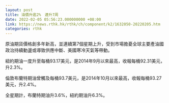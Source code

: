 ```yaml
---
layout: post
title: 油價升逾2%　連升7周
date: 2022-02-05 05:56:23.000000000 +08:00
link: https://news.rthk.hk/rthk/ch/component/k2/1632050-20220205.htm
categories: rthk
---
```


原油期貨價格創多年新高，並連續第7個星期上升，受到市場擔憂全球主要產油國政治持續動盪或導致供應中斷、美國寒冷天氣等帶動。

紐約期油一度升至每桶93.17美元，是2014年9月以來最高，收報每桶92.31美元，升2.3%。

倫敦布蘭特期油曾觸及每桶93.7美元，是2014年10月以來最高，收報每桶93.27美元，升2.4%。

全星期計，布蘭特期油升3.6%，紐約期油升6.3%。
